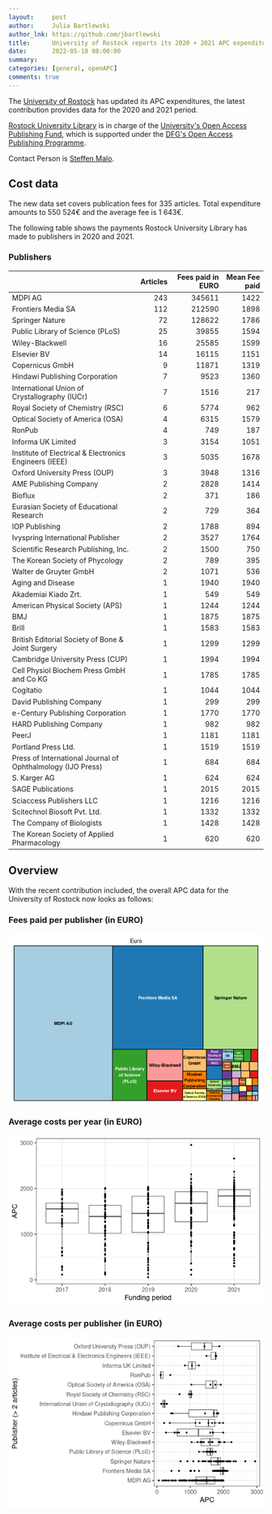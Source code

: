 ```yaml
---
layout:     post
author:     Julia Bartlewski
author_lnk: https://github.com/jbartlewski
title:      University of Rostock reports its 2020 + 2021 APC expenditures
date:       2022-05-18 08:00:00
summary:    
categories: [general, openAPC]
comments: true
---
```





The [University of Rostock](https://www.uni-rostock.de/en/) has updated its APC expenditures, the latest contribution provides data for the 2020 and 2021 period.

[Rostock University Library](https://www.ub.uni-rostock.de/en/) is in charge of the [University's Open Access Publishing Fund](https://www.ub.uni-rostock.de/en/support-for-researchers/open-access/open-access-funding-options/), which is supported under the [DFG's Open Access Publishing Programme](https://www.dfg.de/en/research_funding/programmes/infrastructure/lis/open_access/infrastructure_funding/index.html#4).

Contact Person is [Steffen Malo](mailto:openaccess.ub@uni-rostock.de).

## Cost data



The new data set covers publication fees for 335 articles. Total expenditure amounts to 550 524€ and the average fee is 1 643€.

The following table shows the payments Rostock University Library has made to publishers in 2020 and 2021.

### Publishers


|                                                            | Articles| Fees paid in EURO| Mean Fee paid|
|:-----------------------------------------------------------|--------:|-----------------:|-------------:|
|MDPI AG                                                     |      243|            345611|          1422|
|Frontiers Media SA                                          |      112|            212590|          1898|
|Springer Nature                                             |       72|            128622|          1786|
|Public Library of Science (PLoS)                            |       25|             39855|          1594|
|Wiley-Blackwell                                             |       16|             25585|          1599|
|Elsevier BV                                                 |       14|             16115|          1151|
|Copernicus GmbH                                             |        9|             11871|          1319|
|Hindawi Publishing Corporation                              |        7|              9523|          1360|
|International Union of Crystallography (IUCr)               |        7|              1516|           217|
|Royal Society of Chemistry (RSC)                            |        6|              5774|           962|
|Optical Society of America (OSA)                            |        4|              6315|          1579|
|RonPub                                                      |        4|               749|           187|
|Informa UK Limited                                          |        3|              3154|          1051|
|Institute of Electrical & Electronics Engineers (IEEE)      |        3|              5035|          1678|
|Oxford University Press (OUP)                               |        3|              3948|          1316|
|AME Publishing Company                                      |        2|              2828|          1414|
|Bioflux                                                     |        2|               371|           186|
|Eurasian Society of Educational Research                    |        2|               729|           364|
|IOP Publishing                                              |        2|              1788|           894|
|Ivyspring International Publisher                           |        2|              3527|          1764|
|Scientific Research Publishing, Inc.                        |        2|              1500|           750|
|The Korean Society of Phycology                             |        2|               789|           395|
|Walter de Gruyter GmbH                                      |        2|              1071|           536|
|Aging and Disease                                           |        1|              1940|          1940|
|Akademiai Kiado Zrt.                                        |        1|               549|           549|
|American Physical Society (APS)                             |        1|              1244|          1244|
|BMJ                                                         |        1|              1875|          1875|
|Brill                                                       |        1|              1583|          1583|
|British Editorial Society of Bone & Joint Surgery           |        1|              1299|          1299|
|Cambridge University Press (CUP)                            |        1|              1994|          1994|
|Cell Physiol Biochem Press GmbH and Co KG                   |        1|              1785|          1785|
|Cogitatio                                                   |        1|              1044|          1044|
|David Publishing Company                                    |        1|               299|           299|
|e-Century Publishing Corporation                            |        1|              1770|          1770|
|HARD Publishing Company                                     |        1|               982|           982|
|PeerJ                                                       |        1|              1181|          1181|
|Portland Press Ltd.                                         |        1|              1519|          1519|
|Press of International Journal of Ophthalmology (IJO Press) |        1|               684|           684|
|S. Karger AG                                                |        1|               624|           624|
|SAGE Publications                                           |        1|              2015|          2015|
|Sciaccess Publishers LLC                                    |        1|              1216|          1216|
|Scitechnol Biosoft Pvt. Ltd.                                |        1|              1332|          1332|
|The Company of Biologists                                   |        1|              1428|          1428|
|The Korean Society of Applied Pharmacology                  |        1|               620|           620|

## Overview

With the recent contribution included, the overall APC data for the University of Rostock now looks as follows:


### Fees paid per publisher (in EURO)

![plot of chunk tree_rostock_2022_05_18_full](/figure/tree_rostock_2022_05_18_full-1.png)

###  Average costs per year (in EURO)

![plot of chunk box_rostock_2022_05_18_year_full](/figure/box_rostock_2022_05_18_year_full-1.png)

###  Average costs per publisher (in EURO)

![plot of chunk box_rostock_2022_05_18_publisher_full](/figure/box_rostock_2022_05_18_publisher_full-1.png)
